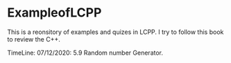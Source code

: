 # ExampleofLCPP
 This is a reonsitory of examples and quizes in LCPP.
 I try to follow this book to review the C++.

TimeLine:
07/12/2020: 5.9 Random number Generator. 